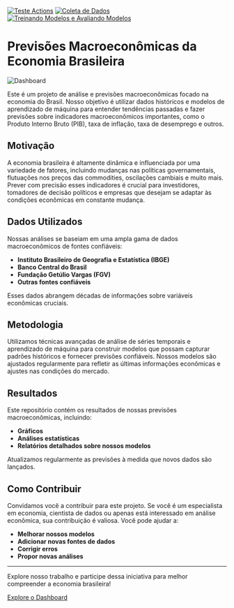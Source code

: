 [![Teste Actions](https://github.com/Jeferson100/Predicoes_macroeconomicas/actions/workflows/teste.yml/badge.svg)](https://github.com/Jeferson100/Predicoes_macroeconomicas/actions/workflows/teste.yml)
[![Coleta de Dados](https://github.com/Jeferson100/Predicoes_macroeconomicas/actions/workflows/dados.yml/badge.svg)](https://github.com/Jeferson100/Predicoes_macroeconomicas/actions/workflows/dados.yml)
[![Treinando Modelos e Avaliando Modelos](https://github.com/Jeferson100/Predicoes_macroeconomicas/actions/workflows/treinando_avaliando_modelos.yml/badge.svg)](https://github.com/Jeferson100/Predicoes_macroeconomicas/actions/workflows/treinando_avaliando_modelos.yml)
# Previsões Macroeconômicas da Economia Brasileira

![Dashboard](/workspaces/Predicoes_macroeconomicas/imagens/strealit_predicoes_economicas.png)

Este é um projeto de análise e previsões macroeconômicas focado na economia do Brasil. Nosso objetivo é utilizar dados históricos e modelos de aprendizado de máquina para entender tendências passadas e fazer previsões sobre indicadores macroeconômicos importantes, como o Produto Interno Bruto (PIB), taxa de inflação, taxa de desemprego e outros.

## Motivação

A economia brasileira é altamente dinâmica e influenciada por uma variedade de fatores, incluindo mudanças nas políticas governamentais, flutuações nos preços das commodities, oscilações cambiais e muito mais. Prever com precisão esses indicadores é crucial para investidores, tomadores de decisão políticos e empresas que desejam se adaptar às condições econômicas em constante mudança.

## Dados Utilizados

Nossas análises se baseiam em uma ampla gama de dados macroeconômicos de fontes confiáveis:
- **Instituto Brasileiro de Geografia e Estatística (IBGE)**
- **Banco Central do Brasil**
- **Fundação Getúlio Vargas (FGV)**
- **Outras fontes confiáveis**

Esses dados abrangem décadas de informações sobre variáveis econômicas cruciais.

## Metodologia

Utilizamos técnicas avançadas de análise de séries temporais e aprendizado de máquina para construir modelos que possam capturar padrões históricos e fornecer previsões confiáveis. Nossos modelos são ajustados regularmente para refletir as últimas informações econômicas e ajustes nas condições do mercado.

## Resultados

Este repositório contém os resultados de nossas previsões macroeconômicas, incluindo:
- **Gráficos**
- **Análises estatísticas**
- **Relatórios detalhados sobre nossos modelos**

Atualizamos regularmente as previsões à medida que novos dados são lançados.

## Como Contribuir

Convidamos você a contribuir para este projeto. Se você é um especialista em economia, cientista de dados ou apenas está interessado em análise econômica, sua contribuição é valiosa. Você pode ajudar a:
- **Melhorar nossos modelos**
- **Adicionar novas fontes de dados**
- **Corrigir erros**
- **Propor novas análises**

---

Explore nosso trabalho e participe dessa iniciativa para melhor compreender a economia brasileira!

[Explore o Dashboard](https://predicao-economica-selic.streamlit.app/)
